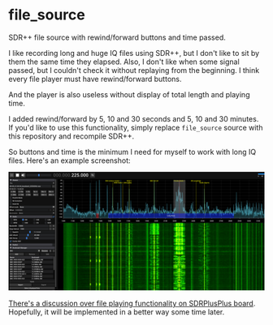 # file_source

SDR++ file source with rewind/forward buttons and time passed.

I like recording long and huge IQ files using SDR++, but I don't like to sit by them the same time they elapsed. Also,
I don't like when some signal passed, but I couldn't check it without replaying from the beginning. I think every file
player must have rewind/forward buttons.

And the player is also useless without display of total length and playing time.

I added rewind/forward by 5, 10 and 30 seconds and 5, 10 and 30 minutes. If you'd like to use this functionality, simply
replace `file_source` source with this repository and recompile SDR++.

So buttons and time is the minimum I need for myself to work with long IQ files. Here's an example screenshot:

!["File Source with rewind/forward and elapsed/total time"](screenshots/rewind-forward-time.png?raw=true)

[There's a discussion over file playing functionality on SDRPlusPlus board](https://github.com/AlexandreRouma/SDRPlusPlus/issues/129).
Hopefully, it will be implemented in a better way some time later.
